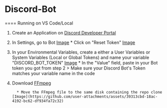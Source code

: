 # Discord-Bot

==== Running on VS Code/Local

1. Create an Application on [Discord Developer Portal](https://discord.com/developers/applications)
  
2. In Settings, go to Bot [Image](https://github.com/user-attachments/assets/b9f26c28-6cd1-4254-ad2d-e038cbd18e39)
         * Click on "Reset Token" [Image](https://github.com/user-attachments/assets/c642ce8d-cae1-4be2-8fce-a6010be2f788)
   
4. In your Environmental Variables, create a either a User Variables or System Variables (Local or Global Tokens) and name your variable "DISCORD_BOT_TOKEN" [Image](https://github.com/user-attachments/assets/ca0b56d7-17ca-4897-bb61-e7a895a744a2)
         * In the "Value" field, paste in your Bot token you got from step 2
         > Make sure your Discord Bot's Token matches your variable name in the code

5. Download [FFmpeg](https://www.gyan.dev/ffmpeg/builds/)

         * Move the FFmpeg file to the same disk containing the repo clone [Image](https://github.com/user-attachments/assets/39313cbd-18ac-4192-bc62-df934fa72c32)


